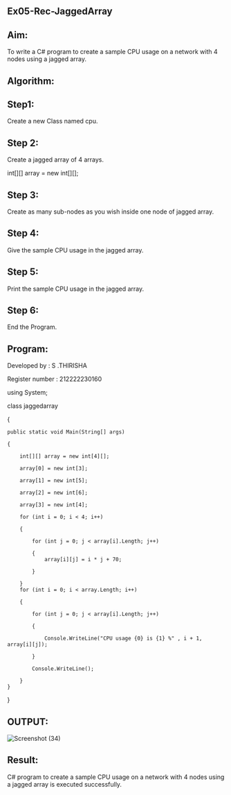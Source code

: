 ## Ex05-Rec-JaggedArray
## Aim:
To write a C# program to create a sample CPU usage on a network with 4 nodes using a jagged array.

## Algorithm:
## Step1:
Create a new Class named cpu.

## Step 2:
Create a jagged array of 4 arrays.

int[][] array = new int[][];

## Step 3:
Create as many sub-nodes as you wish inside one node of jagged array.

## Step 4:
Give the sample CPU usage in the jagged array.

## Step 5:
Print the sample CPU usage in the jagged array.

## Step 6:
End the Program.

## Program:
Developed by : S .THIRISHA

Register number : 212222230160

using System;

class jaggedarray

{

    public static void Main(String[] args)

    {

        int[][] array = new int[4][];

        array[0] = new int[3];

        array[1] = new int[5];

        array[2] = new int[6];

        array[3] = new int[4];

        for (int i = 0; i < 4; i++)

        {

            for (int j = 0; j < array[i].Length; j++)

            {
                array[i][j] = i * j + 70;

            }

        }
        for (int i = 0; i < array.Length; i++)

        {

            for (int j = 0; j < array[i].Length; j++)

            {

                Console.WriteLine("CPU usage {0} is {1} %" , i + 1, array[i][j]);

            }

            Console.WriteLine();

        }
    }
}

## OUTPUT:
![Screenshot (34)](https://github.com/Thirisha-s/Ex05-Rec-JaggedArray/assets/120380280/9298721f-cb27-489c-b1c0-806339260b1e)

## Result:
C# program to create a sample CPU usage on a network with 4 nodes using a jagged array is executed successfully.
